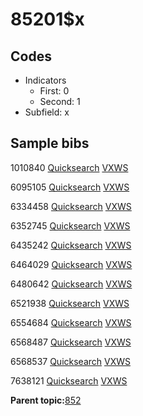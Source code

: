 # 85201$x

## Codes

-   Indicators
    -   First: 0
    -   Second: 1
-   Subfield: x

## Sample bibs

1010840 [Quicksearch](https://search.library.yale.edu/catalog/1010840) [VXWS](http://prodorbis.library.yale.edu:7014/vxws/GetHoldingsService?bibId=1010840)

6095105 [Quicksearch](https://search.library.yale.edu/catalog/6095105) [VXWS](http://prodorbis.library.yale.edu:7014/vxws/GetHoldingsService?bibId=6095105)

6334458 [Quicksearch](https://search.library.yale.edu/catalog/6334458) [VXWS](http://prodorbis.library.yale.edu:7014/vxws/GetHoldingsService?bibId=6334458)

6352745 [Quicksearch](https://search.library.yale.edu/catalog/6352745) [VXWS](http://prodorbis.library.yale.edu:7014/vxws/GetHoldingsService?bibId=6352745)

6435242 [Quicksearch](https://search.library.yale.edu/catalog/6435242) [VXWS](http://prodorbis.library.yale.edu:7014/vxws/GetHoldingsService?bibId=6435242)

6464029 [Quicksearch](https://search.library.yale.edu/catalog/6464029) [VXWS](http://prodorbis.library.yale.edu:7014/vxws/GetHoldingsService?bibId=6464029)

6480642 [Quicksearch](https://search.library.yale.edu/catalog/6480642) [VXWS](http://prodorbis.library.yale.edu:7014/vxws/GetHoldingsService?bibId=6480642)

6521938 [Quicksearch](https://search.library.yale.edu/catalog/6521938) [VXWS](http://prodorbis.library.yale.edu:7014/vxws/GetHoldingsService?bibId=6521938)

6554684 [Quicksearch](https://search.library.yale.edu/catalog/6554684) [VXWS](http://prodorbis.library.yale.edu:7014/vxws/GetHoldingsService?bibId=6554684)

6568487 [Quicksearch](https://search.library.yale.edu/catalog/6568487) [VXWS](http://prodorbis.library.yale.edu:7014/vxws/GetHoldingsService?bibId=6568487)

6568537 [Quicksearch](https://search.library.yale.edu/catalog/6568537) [VXWS](http://prodorbis.library.yale.edu:7014/vxws/GetHoldingsService?bibId=6568537)

7638121 [Quicksearch](https://search.library.yale.edu/catalog/7638121) [VXWS](http://prodorbis.library.yale.edu:7014/vxws/GetHoldingsService?bibId=7638121)

**Parent topic:**[852](../../tags/852/852.md)

